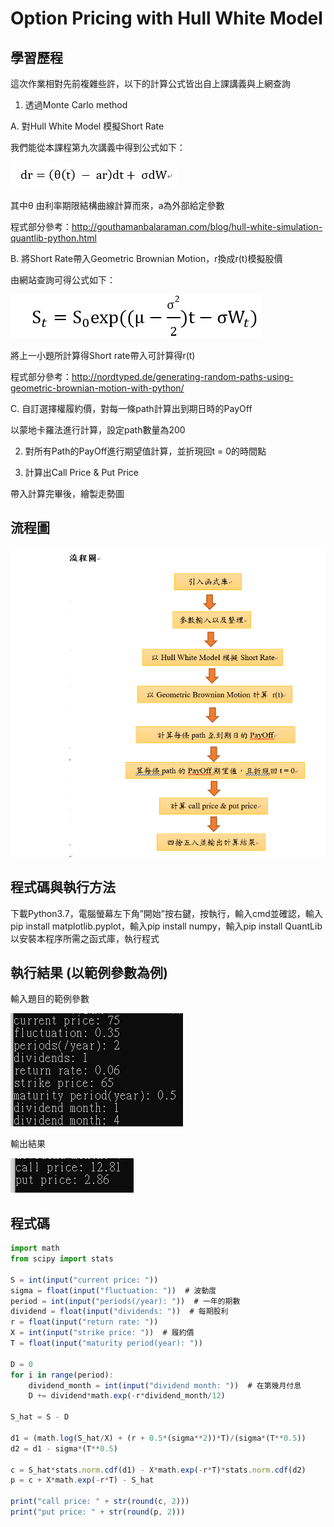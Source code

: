 # Option Pricing with Hull White Model
## 學習歷程

這次作業相對先前複雜些許，以下的計算公式皆出自上課講義與上網查詢

1.	透過Monte Carlo method

A.	對Hull White Model 模擬Short Rate

我們能從本課程第九次講義中得到公式如下：


<img src="https://github.com/jenny56402/Financial_Engineering/blob/master/HW5/image/1.PNG"/>


其中θ 由利率期限結構曲線計算而來，a為外部給定參數

程式部分參考：http://gouthamanbalaraman.com/blog/hull-white-simulation-quantlib-python.html


B.	將Short Rate帶入Geometric Brownian Motion，r換成r(t)模擬股價

由網站查詢可得公式如下：


<img src="https://github.com/jenny56402/Financial_Engineering/blob/master/HW5/image/2.PNG"/>

將上一小題所計算得Short rate帶入可計算得r(t)

程式部分參考：http://nordtyped.de/generating-random-paths-using-geometric-brownian-motion-with-python/

C.	自訂選擇權履約價，對每一條path計算出到期日時的PayOff

以蒙地卡羅法進行計算，設定path數量為200


2.	對所有Path的PayOff進行期望值計算，並折現回t = 0的時間點


3.	計算出Call Price & Put Price

帶入計算完畢後，繪製走勢圖






## 流程圖

<img src="https://github.com/jenny56402/Financial_Engineering/blob/master/HW5/image/3.PNG"/>

## 程式碼與執行方法

下載Python3.7，電腦螢幕左下角”開始”按右鍵，按執行，輸入cmd並確認，輸入pip install matplotlib.pyplot，輸入pip install numpy，輸入pip install QuantLib以安裝本程序所需之函式庫，執行程式

## 執行結果 (以範例參數為例)

輸入題目的範例參數

<img src="https://github.com/jenny56402/Financial_Engineering/blob/master/HW4/image/6.png"/>

輸出結果

<img src="https://github.com/jenny56402/Financial_Engineering/blob/master/HW4/image/7.png"/>


## 程式碼
```typescript
import math
from scipy import stats

S = int(input("current price: "))
sigma = float(input("fluctuation: "))  # 波動度
period = int(input("periods(/year): "))  # 一年的期數
dividend = float(input("dividends: "))  # 每期股利
r = float(input("return rate: "))
X = int(input("strike price: "))  # 履約價
T = float(input("maturity period(year): "))

D = 0
for i in range(period):
    dividend_month = int(input("dividend month: "))  # 在第幾月付息
    D += dividend*math.exp(-r*dividend_month/12)

S_hat = S - D

d1 = (math.log(S_hat/X) + (r + 0.5*(sigma**2))*T)/(sigma*(T**0.5))
d2 = d1 - sigma*(T**0.5)

c = S_hat*stats.norm.cdf(d1) - X*math.exp(-r*T)*stats.norm.cdf(d2)
p = c + X*math.exp(-r*T) - S_hat

print("call price: " + str(round(c, 2)))
print("put price: " + str(round(p, 2)))
